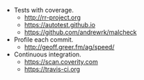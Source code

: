 - Tests with coverage.
  - http://rr-project.org
  - https://autotest.github.io
  - https://github.com/andrewrk/malcheck
- Profile each commit.
  - http://geoff.greer.fm/ag/speed/
- Continuous integration.
  - https://scan.coverity.com
  - https://travis-ci.org
